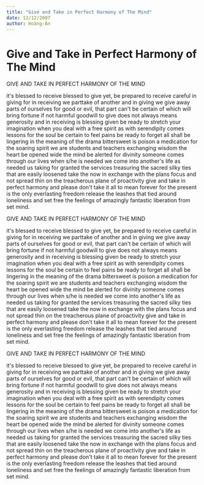 ```yaml
---
title: "Give and Take in Perfect Harmony of The Mind"
date: 12/12/2007
author: Hoàng-Ân
---
```


# Give and Take in Perfect Harmony of The Mind

GIVE AND TAKE IN PERFECT HARMONY OF THE MIND

it's blessed to receive
     blessed to give
yet, be prepared to receive
     careful in giving
for in receiving we parttake of another
and in giving we give away parts of ourselves
for good or evil, that part can't be certain
of which will bring fortune if not harmful goodwill
to give does not always means generosity
and in receiving is blessing given
be ready to stretch your imagination
when you deal with a free spirit
as with serendipity comes lessons for the soul
be certain to feel pains
be ready to forget
all shall be lingering in the meaning of the drama
bittersweet is poison a medication for the soaring spirit
we are students and teachers
exchanging wisdom
the heart be opened wide
the mind be alerted for divinity
someone comes through our lives when s/he is needed
we come into another's life as needed us
taking for granted the services
treasuring the sacred silky ties that are easily loosened
take the now in exchange with the plans
focus and not spread thin
on the treacherous plane of proactivity
give and take in perfect harmony and
    please don't take it all
to mean forever for the present is the o­nly
everlasting freedom
release the leashes that tied around loneliness
and set free the feelings of amazingly fantastic liberation
from set mind.

GIVE AND TAKE IN PERFECT HARMONY OF THE MIND

it's blessed to receive
     blessed to give
yet, be prepared to receive
     careful in giving
for in receiving we parttake of another
and in giving we give away parts of ourselves
for good or evil, that part can't be certain
of which will bring fortune if not harmful goodwill
to give does not always means generosity
and in receiving is blessing given
be ready to stretch your imagination
when you deal with a free spirit
as with serendipity comes lessons for the soul
be certain to feel pains
be ready to forget
all shall be lingering in the meaning of the drama
bittersweet is poison a medication for the soaring spirit
we are students and teachers
exchanging wisdom
the heart be opened wide
the mind be alerted for divinity
someone comes through our lives when s/he is needed
we come into another's life as needed us
taking for granted the services
treasuring the sacred silky ties that are easily loosened
take the now in exchange with the plans
focus and not spread thin
on the treacherous plane of proactivity
give and take in perfect harmony and
    please don't take it all
to mean forever for the present is the o­nly
everlasting freedom
release the leashes that tied around loneliness
and set free the feelings of amazingly fantastic liberation
from set mind.

GIVE AND TAKE IN PERFECT HARMONY OF THE MIND

it's blessed to receive
     blessed to give
yet, be prepared to receive
     careful in giving
for in receiving we parttake of another
and in giving we give away parts of ourselves
for good or evil, that part can't be certain
of which will bring fortune if not harmful goodwill
to give does not always means generosity
and in receiving is blessing given
be ready to stretch your imagination
when you deal with a free spirit
as with serendipity comes lessons for the soul
be certain to feel pains
be ready to forget
all shall be lingering in the meaning of the drama
bittersweet is poison a medication for the soaring spirit
we are students and teachers
exchanging wisdom
the heart be opened wide
the mind be alerted for divinity
someone comes through our lives when s/he is needed
we come into another's life as needed us
taking for granted the services
treasuring the sacred silky ties that are easily loosened
take the now in exchange with the plans
focus and not spread thin
on the treacherous plane of proactivity
give and take in perfect harmony and
    please don't take it all
to mean forever for the present is the o­nly
everlasting freedom
release the leashes that tied around loneliness
and set free the feelings of amazingly fantastic liberation
from set mind.
